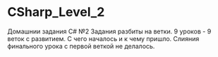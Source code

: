 # CSharp_Level_2
Домашнии задания C# №2
Задания разбиты на ветки.
9 уроков - 9 веток с развитием. С чего началось и к чему пришло.
Слияния финального урока с первой веткой не делалось.

